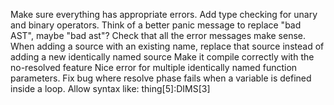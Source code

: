 Make sure everything has appropriate errors.
Add type checking for unary and binary operators.
Think of a better panic message to replace "bad AST", maybe "bad ast"?
Check that all the error messages make sense.
When adding a source with an existing name, replace that source instead of adding a new identically named source
Make it compile correctly with the no-resolved feature
Nice error for multiple identically named function parameters.
Fix bug where resolve phase fails when a variable is defined inside a loop.
Allow syntax like: thing[5]:DIMS[3]